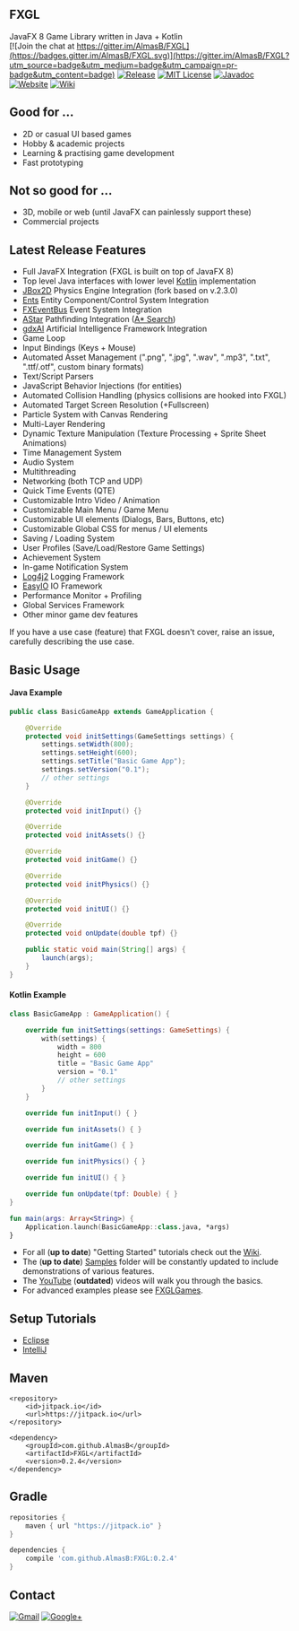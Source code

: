 ## FXGL

JavaFX 8 Game Library written in Java + Kotlin<br/>
[![Join the chat at https://gitter.im/AlmasB/FXGL](https://badges.gitter.im/AlmasB/FXGL.svg)](https://gitter.im/AlmasB/FXGL?utm_source=badge&utm_medium=badge&utm_campaign=pr-badge&utm_content=badge)
[![Release](https://img.shields.io/badge/maven-0.2.4-blue.svg)](https://jitpack.io/#AlmasB/FXGL)
[![MIT License](http://img.shields.io/badge/license-MIT-green.svg)](https://github.com/AlmasB/FXGL/blob/master/LICENSE)
[![Javadoc](https://img.shields.io/badge/docs-javadoc-green.svg)](http://almasb.github.io/FXGL/javadoc/index.html)
[![Website](https://img.shields.io/badge/www-FXGL-green.svg)](http://almasb.github.io/FXGL/)
[![Wiki](https://img.shields.io/badge/www-Wiki-green.svg)](https://github.com/AlmasB/FXGL/wiki)

## Good for ...
* 2D or casual UI based games
* Hobby & academic projects
* Learning & practising game development
* Fast prototyping

## Not so good for ...
* 3D, mobile or web (until JavaFX can painlessly support these)
* Commercial projects

## Latest Release Features
* Full JavaFX Integration (FXGL is built on top of JavaFX 8)
* Top level Java interfaces with lower level [Kotlin](https://github.com/JetBrains/kotlin) implementation
* [JBox2D](https://github.com/jbox2d/jbox2d) Physics Engine Integration (fork based on v.2.3.0)
* [Ents](https://github.com/AlmasB/Ents) Entity Component/Control System Integration
* [FXEventBus](https://github.com/AlmasB/FXEventBus) Event System Integration
* [AStar](https://github.com/AlmasB/AStar) Pathfinding Integration ([A* Search](https://en.wikipedia.org/wiki/A*_search_algorithm))
* [gdxAI](https://github.com/libgdx/gdx-ai) Artificial Intelligence Framework Integration
* Game Loop
* Input Bindings (Keys + Mouse)
* Automated Asset Management (".png", ".jpg", ".wav", ".mp3", ".txt", ".ttf/.otf", custom binary formats)
* Text/Script Parsers
* JavaScript Behavior Injections (for entities)
* Automated Collision Handling (physics collisions are hooked into FXGL)
* Automated Target Screen Resolution (+Fullscreen)
* Particle System with Canvas Rendering
* Multi-Layer Rendering
* Dynamic Texture Manipulation (Texture Processing + Sprite Sheet Animations)
* Time Management System
* Audio System
* Multithreading
* Networking (both TCP and UDP)
* Quick Time Events (QTE)
* Customizable Intro Video / Animation
* Customizable Main Menu / Game Menu
* Customizable UI elements (Dialogs, Bars, Buttons, etc)
* Customizable Global CSS for menus / UI elements
* Saving / Loading System
* User Profiles (Save/Load/Restore Game Settings)
* Achievement System
* In-game Notification System
* [Log4j2](http://logging.apache.org/log4j/2.x/) Logging Framework
* [EasyIO](https://github.com/AlmasB/EasyIO) IO Framework
* Performance Monitor + Profiling
* Global Services Framework
* Other minor game dev features

If you have a use case (feature) that FXGL doesn't cover, raise an issue, carefully describing the use case.

## Basic Usage
#### Java Example
```java
public class BasicGameApp extends GameApplication {

    @Override
    protected void initSettings(GameSettings settings) {
        settings.setWidth(800);
        settings.setHeight(600);
        settings.setTitle("Basic Game App");
        settings.setVersion("0.1");
        // other settings
    }

    @Override
    protected void initInput() {}

    @Override
    protected void initAssets() {}

    @Override
    protected void initGame() {}

    @Override
    protected void initPhysics() {}

    @Override
    protected void initUI() {}

    @Override
    protected void onUpdate(double tpf) {}

    public static void main(String[] args) {
        launch(args);
    }
}
```
#### Kotlin Example
```kotlin
class BasicGameApp : GameApplication() {

    override fun initSettings(settings: GameSettings) {
        with(settings) {
            width = 800
            height = 600
            title = "Basic Game App"
            version = "0.1"
            // other settings
        }
    }

    override fun initInput() { }

    override fun initAssets() { }

    override fun initGame() { }

    override fun initPhysics() { }

    override fun initUI() { }

    override fun onUpdate(tpf: Double) { }
}

fun main(args: Array<String>) {
    Application.launch(BasicGameApp::class.java, *args)
}
```

* For all (**up to date**) "Getting Started" tutorials check out the [Wiki](https://github.com/AlmasB/FXGL/wiki).
* The (**up to date**) [Samples](https://github.com/AlmasB/FXGL/tree/master/samples) folder will be constantly updated to include demonstrations of various features.
* The [YouTube](https://www.youtube.com/watch?v=mPE8p8p_YjQ&list=PL4h6ypqTi3RTiTuAQFKE6xwflnPKyFuPp) (**outdated**) videos will walk you through the basics.
* For advanced examples please see [FXGLGames](https://github.com/AlmasB/FXGLGames).

## Setup Tutorials
* [Eclipse](https://www.youtube.com/watch?v=2kLIXDhEGo0)
* [IntelliJ](https://www.youtube.com/watch?v=ZM2NuvMG4cg)

## Maven
```maven
<repository>
    <id>jitpack.io</id>
    <url>https://jitpack.io</url>
</repository>

<dependency>
    <groupId>com.github.AlmasB</groupId>
    <artifactId>FXGL</artifactId>
    <version>0.2.4</version>
</dependency>
```

## Gradle
```gradle
repositories {
    maven { url "https://jitpack.io" }
}

dependencies {
    compile 'com.github.AlmasB:FXGL:0.2.4'
}
```

## Contact
[![Gmail](https://img.shields.io/badge/Email-almaslvl@gmail.com-red.svg)](https://plus.google.com/+AlmasB0/about)
[![Google+](https://img.shields.io/badge/Google+-AlmasB-red.svg)](https://plus.google.com/+AlmasB0/about)